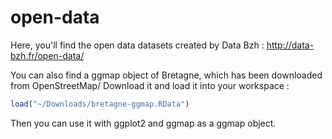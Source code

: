 # open-data

Here, you'll find the open data datasets created by Data Bzh : 
http://data-bzh.fr/open-data/

You can also find a ggmap object of Bretagne, which has been downloaded from OpenStreetMap/ 
Download it and load it into your workspace :
```r
load("~/Downloads/bretagne-ggmap.RData")
```
Then you can use it with ggplot2 and ggmap as a ggmap object. 
